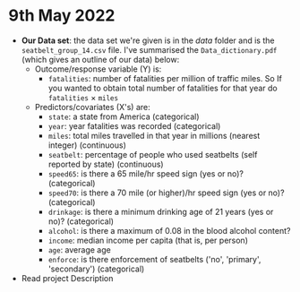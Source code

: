 # 9th May 2022
- **Our Data set**: the data set we're given is in the *data* folder and is the `seatbelt_group_14.csv` file. I've summarised the `Data_dictionary.pdf` (which gives an outline of our data) below: 
  - Outcome/response variable (Y) is: 
    - `fatalities`: number of fatalities per million of traffic miles. So If you wanted to obtain total number of fatalities for that year do `fatalities` $\times$ `miles`
  - Predictors/covariates (X's) are: 
    - `state`: a state from America (categorical)
    - `year`: year fatalities was recorded (categorical)
    - `miles`: total miles travelled in that year in millions (nearest integer) (continuous)
    - `seatbelt`: percentage of people who used seatbelts (self reported by state) (continuous)
    - `speed65`: is there a 65 mile/hr speed sign (yes or no)? (categorical)
    - `speed70`: is there a 70 mile (or higher)/hr speed sign (yes or no)? (categorical)
    - `drinkage`: is there a minimum drinking age of 21 years (yes or no)? (categorical)
    - `alcohol`: is there a maximum of 0.08 in the blood alcohol content?
    - `income`: median income per capita (that is, per person)
    - `age`: average age
    - `enforce`: is there enforcement of seatbelts ('no', 'primary', 'secondary') (categorical)
- Read project Description
